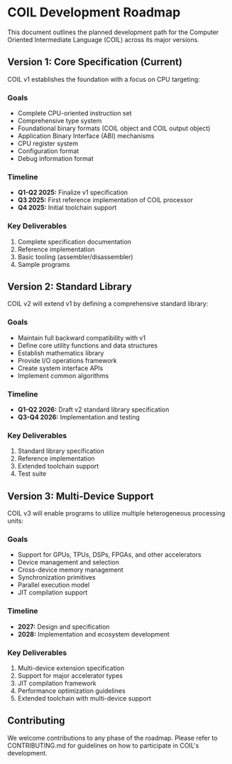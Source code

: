 # COIL Development Roadmap

This document outlines the planned development path for the Computer Oriented Intermediate Language (COIL) across its major versions.

## Version 1: Core Specification (Current)

COIL v1 establishes the foundation with a focus on CPU targeting:

### Goals
- Complete CPU-oriented instruction set
- Comprehensive type system
- Foundational binary formats (COIL object and COIL output object)
- Application Binary Interface (ABI) mechanisms
- CPU register system
- Configuration format
- Debug information format

### Timeline
- **Q1-Q2 2025:** Finalize v1 specification
- **Q3 2025:** First reference implementation of COIL processor
- **Q4 2025:** Initial toolchain support

### Key Deliverables
1. Complete specification documentation
2. Reference implementation
3. Basic tooling (assembler/disassembler)
4. Sample programs

## Version 2: Standard Library

COIL v2 will extend v1 by defining a comprehensive standard library:

### Goals
- Maintain full backward compatibility with v1
- Define core utility functions and data structures
- Establish mathematics library
- Provide I/O operations framework
- Create system interface APIs
- Implement common algorithms

### Timeline
- **Q1-Q2 2026:** Draft v2 standard library specification
- **Q3-Q4 2026:** Implementation and testing

### Key Deliverables
1. Standard library specification
2. Reference implementation
3. Extended toolchain support
4. Test suite

## Version 3: Multi-Device Support

COIL v3 will enable programs to utilize multiple heterogeneous processing units:

### Goals
- Support for GPUs, TPUs, DSPs, FPGAs, and other accelerators
- Device management and selection
- Cross-device memory management
- Synchronization primitives
- Parallel execution model
- JIT compilation support

### Timeline
- **2027:** Design and specification
- **2028:** Implementation and ecosystem development

### Key Deliverables
1. Multi-device extension specification
2. Support for major accelerator types
3. JIT compilation framework
4. Performance optimization guidelines
5. Extended toolchain with multi-device support

## Contributing

We welcome contributions to any phase of the roadmap. Please refer to CONTRIBUTING.md for guidelines on how to participate in COIL's development.